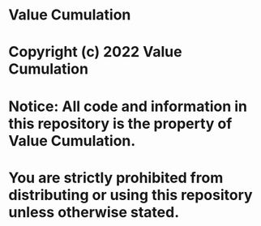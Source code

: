 # Value Cumulation

# Copyright (c) 2022 Value Cumulation

# Notice: All code and information in this repository is the property of Value Cumulation.
# You are strictly prohibited from distributing or using this repository unless otherwise stated.


